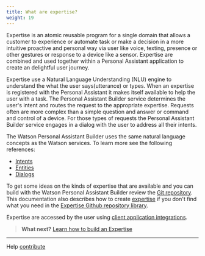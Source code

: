 ```yaml
---
title: What are expertise?
weight: 19
---
```

Expertise is an atomic reusable program for a single domain that allows a customer to experience or automate task or make a decision in a more intuitive proactive and personal way via user like voice, texting, presence or other gestures or response to a device like a sensor. Expertise are combined and used together within a Personal Assistant application to create an delightful user journey.  

Expertise use a Natural Language Understanding (NLU) engine to understand the what the user says(utterance) or types.   When an expertise is registered with the Personal Assistant it makes itself available to help the user with a task. The Personal Assistant Builder service determines the user's intent and routes the request to the appropriate expertise.  Requests often are more complex than a simple question and answer or command and control of a device.  For those types of requests the Personal Assistant Builder service engages in a dialog with the user to address all their intents.

The Watson Personal Assistant Builder uses the same natural language concepts as the Watson services. To learn more see the following references:

*  [Intents](https://www.ibm.com/watson/developercloud/doc/conversation/intents.html)
*  [Entities](https://www.ibm.com/watson/developercloud/doc/conversation/entities.html)
*  [Dialogs](https://www.ibm.com/watson/developercloud/doc/conversation/dialog-build.html)


To get some ideas on the kinds of expertise that are available and you can build with the Watson Personal Assistant Builder review the [Git repository]().  This documentation also describes how to create [expertise]({{site.baseurl}}/developer/expertise/build-expertise/) if you don't find what you need in the [Expertise Github repository library]().

Expertise are accessed by the user using [client application integrations]({{site.baseurl}}/developer/cognitive-application/client-application-integrations/).  

> **What next?** [Learn how to build an Expertise]({{site.baseurl}}/developer/expertise/build-expertise/)

____
Help [contribute]({{site.baseurl}}/developer/contribute/contribute-doc/)
